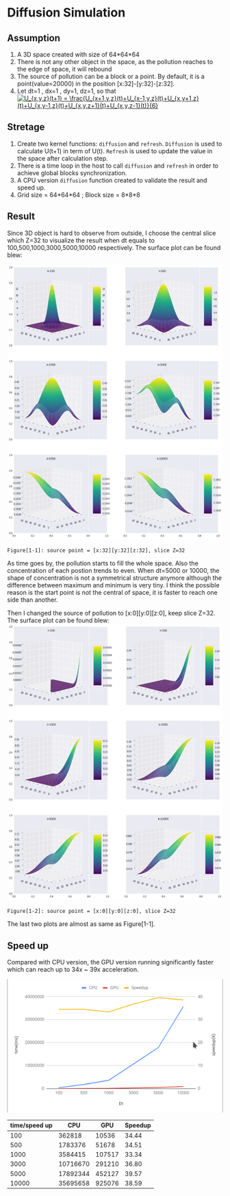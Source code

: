 # Diffusion Simulation
## Assumption
1. A 3D space created with size of 64\*64\*64
2. There is not any other object in the space, as the pollution reaches to the edge of space, it will rebound
3. The source of pollution can be a block or a point. By default, it is a point(value=20000) in the position [x:32]-[y:32]-[z:32].
4. Let dt=1 , dx=1 , dy=1, dz=1, so that <a href="https://www.codecogs.com/eqnedit.php?latex=U_{x,y,z}(t&plus;1)&space;=&space;\frac{U_{x&plus;1,y,z}(t)&plus;U_{x-1,y,z}(t)&plus;U_{x,y&plus;1,z}(t)&plus;U_{x,y-1,z}(t)&plus;U_{x,y,z&plus;1}(t)&plus;U_{x,y,z-1}(t)}{6}" target="_blank"><img src="https://latex.codecogs.com/gif.latex?U_{x,y,z}(t&plus;1)&space;=&space;\frac{U_{x&plus;1,y,z}(t)&plus;U_{x-1,y,z}(t)&plus;U_{x,y&plus;1,z}(t)&plus;U_{x,y-1,z}(t)&plus;U_{x,y,z&plus;1}(t)&plus;U_{x,y,z-1}(t)}{6}" title="U_{x,y,z}(t+1) = \frac{U_{x+1,y,z}(t)+U_{x-1,y,z}(t)+U_{x,y+1,z}(t)+U_{x,y-1,z}(t)+U_{x,y,z+1}(t)+U_{x,y,z-1}(t)}{6}" /></a>

## Stretage
1. Create two kernel functions: `diffusion` and `refresh`. `Diffusion` is used to calculate U(t+1) in term of U(t). `Refresh` is used to update the value in the space after calculation step. 
2. There is a time loop in the host to call `diffusion` and `refresh` in order to achieve global blocks synchronization.
3. A CPU version `diffusion` function created to validate the result and speed up.
4. Grid size = 64\*64\*64 ; Block size = 8\*8\*8

## Result
Since 3D object is hard to observe from outside, I choose the central slice which Z=32 to visualize the result when dt equals to 100,500,1000,3000,5000,10000 respectively. The surface plot can be found blew:

![img](img/visualDS.png)

`Figure[1-1]: source point = [x:32][y:32][z:32], slice Z=32`

As time goes by, the pollution starts to fill the whole space. Also the concentration of each postion trends to even. When dt=5000 or 10000, the shape of concentration is not a symmetrical structure anymore although the difference between maximum and minimum is very tiny. I think the possible reason is the start point is not the central of space, it is faster to reach one side than another.

Then I changed the source of pollution to [x:0][y:0][z:0], keep slice Z=32. The surface plot can be found blew:
![img](img/visualDS2.png)

`Figure[1-2]: source point = [x:0][y:0][z:0], slice Z=32`

The last two plots are almost as same as Figure[1-1].

## Speed up
Compared with CPU version, the GPU version running significantly faster which can reach up to 34x ~ 39x acceleration.

![img](img/Screenshot_20181103_172839.png)


| time/speed up | CPU      | GPU    | Speedup |
|---------------|----------|--------|---------|
| 100           | 362818   | 10536  | 34.44   |
| 500           | 1783376  | 51678  | 34.51   |
| 1000          | 3584415  | 107517 | 33.34   |
| 3000          | 10716670 | 291210 | 36.80   |
| 5000          | 17892344 | 452127 | 39.57   |
| 10000         | 35695658 | 925076 | 38.59   |
